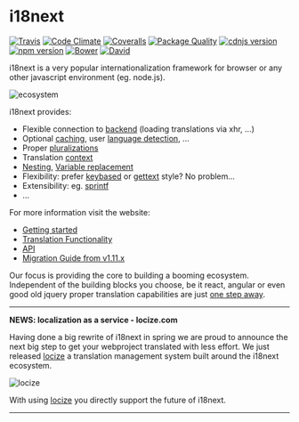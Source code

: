 # i18next

[![Travis](https://img.shields.io/travis/i18next/i18next/master.svg?style=flat-square)](https://travis-ci.org/i18next/i18next)
[![Code Climate](https://codeclimate.com/github/codeclimate/codeclimate/badges/gpa.svg)](https://codeclimate.com/github/i18next/i18next)
[![Coveralls](https://img.shields.io/coveralls/i18next/i18next/master.svg?style=flat-square)](https://coveralls.io/github/i18next/i18next)
[![Package Quality](http://npm.packagequality.com/shield/i18next.svg)](http://packagequality.com/#?package=i18next)
[![cdnjs version](https://img.shields.io/cdnjs/v/i18next.svg?style=flat-square)](https://cdnjs.com/libraries/i18next)
[![npm version](https://img.shields.io/npm/v/i18next.svg?style=flat-square)](https://www.npmjs.com/package/i18next)
[![Bower](https://img.shields.io/bower/v/i18next.svg?style=flat-square)]()
[![David](https://img.shields.io/david/i18next/i18next.svg?style=flat-square)](https://david-dm.org/i18next/i18next)

i18next is a very popular internationalization framework for browser or any other javascript environment (eg. node.js).

![ecosystem](http://i18next.com/img/frameworks.png)


i18next provides:

- Flexible connection to [backend](http://i18next.com/docs/ecosystem/#backends) (loading translations via xhr, ...)
- Optional [caching](http://i18next.com/docs/ecosystem/#caches), user [language detection](http://i18next.com/docs/ecosystem/#languagedetector), ...
- Proper [pluralizations](http://i18next.com/translate/pluralSimple/)
- Translation [context](http://i18next.com/translate/context/)
- [Nesting](http://i18next.com/translate/nesting/), [Variable replacement](http://i18next.com/translate/interpolation/)
- Flexibility: prefer [keybased](http://i18next.com/translate/) or [gettext](http://i18next.com/translate/keyBasedFallback/) style? No problem...
- Extensibility: eg. [sprintf](http://i18next.com/docs/ecosystem/#postprocessors)
- ...


For more information visit the website:

- [Getting started](http://i18next.com/docs/)
- [Translation Functionality](http://i18next.com/translate/)
- [API](http://i18next.com/docs/api/)
- [Migration Guide from v1.11.x](http://i18next.com/docs/migration/)



Our focus is providing the core to building a booming ecosystem. Independent of the building blocks you choose, be it react, angular or even good old jquery proper translation capabilities are just [one step away](http://i18next.com/docs/ecosystem/#frameworks).

--------------
**NEWS: localization as a service - locize.com**

Having done a big rewrite of i18next in spring we are proud to announce the next big step to get your webproject translated with less effort. We just released [locize](http://locize.com/) a translation management system built around the i18next ecosystem.

![locize](http://i18next.com/img/locize_recap_medium_low.gif)

With using [locize](http://locize.com/) you directly support the future of i18next.

--------------
